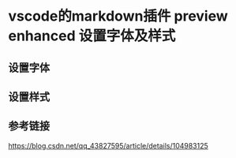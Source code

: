 # vscode的markdown插件 preview enhanced 设置字体及样式

## 设置字体

## 设置样式

## 参考链接

https://blog.csdn.net/qq_43827595/article/details/104983125

